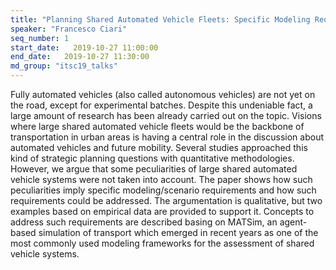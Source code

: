 ```yaml
---
title: "Planning Shared Automated Vehicle Fleets: Specific Modeling Requirements and Concepts to Address Them"
speaker: "Francesco Ciari"
seq_number: 1
start_date:   2019-10-27 11:00:00
end_date:   2019-10-27 11:30:00
md_group: "itsc19_talks"
---
```


Fully automated vehicles (also called autonomous vehicles) are not yet on the road, except for experimental batches. Despite this undeniable fact, a large amount of research has been already carried out on the topic. Visions where large shared automated vehicle fleets would be the backbone of transportation in urban areas is having a central role in the discussion about automated vehicles and future mobility. Several studies approached this kind of strategic planning questions with quantitative methodologies. However, we argue that some peculiarities of large shared automated vehicle systems were not taken into account. The paper shows how such peculiarities imply specific modeling/scenario requirements and how such requirements could be addressed. The argumentation is qualitative, but two examples based on empirical data are provided to support it. Concepts to address such requirements are described basing on MATSim, an agent-based simulation of transport which emerged in recent years as one of the most commonly used modeling frameworks for the assessment of shared vehicle systems. 